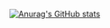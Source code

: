 [![Anurag's GitHub stats](https://github-readme-stats.vercel.app/api?username=pchihieuu&show_icons=true&theme=radical)](https://github.com/anuraghazra/github-readme-stats) 

